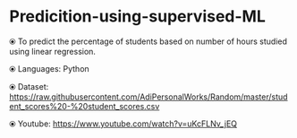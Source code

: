 # Predicition-using-supervised-ML

⦿ To predict the percentage of students based on number of hours studied using linear regression. 

⦿ Languages: Python

⦿ Dataset: https://raw.githubusercontent.com/AdiPersonalWorks/Random/master/student_scores%20-%20student_scores.csv

⦿ Youtube: https://www.youtube.com/watch?v=uKcFLNv_jEQ

   
